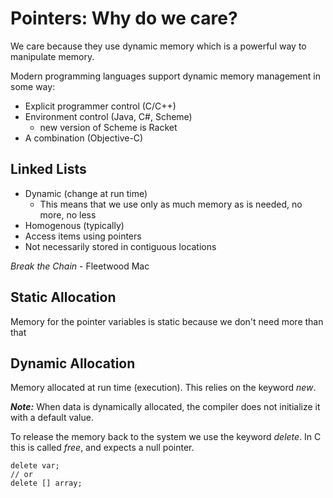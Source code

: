# Pointers: Why do we care? #
We care because they use dynamic memory which is a powerful way to manipulate memory.

Modern programming languages support dynamic memory management in some way:
* Explicit programmer control (C/C++)
* Environment control (Java, C#, Scheme)
  * new version of Scheme is Racket
* A combination (Objective-C)

## Linked Lists ##
* Dynamic (change at run time)
  * This means that we use only as much memory as is needed, no more, no less
* Homogenous (typically)
* Access items using pointers
* Not necessarily stored in contiguous locations

_Break the Chain_ - Fleetwood Mac

## Static Allocation ##
Memory for the pointer variables is static because we don't need more than that

## Dynamic Allocation ##
Memory allocated at run time (execution). This relies on the keyword _new_.

_**Note:**_
When data is dynamically allocated, the compiler does not initialize it with a default value.

To release the memory back to the system we use the keyword _delete_. In C this is called _free_, and expects a null pointer.

    delete var;
    // or
    delete [] array;
